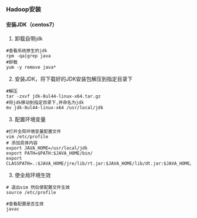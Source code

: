 ### Hadoop安装

#### 安装JDK（centos7）

1. 卸载自带jdk

```
#查看系统原生的jdk
rpm -qa|grep java
#卸载
yum -y remove java*
```

2. 安装JDK，将下载好的JDK安装包解压到指定目录下

```
#解压
tar -zxvf jdk-8ul44-linux-x64.tar.gz
#将jdk移动到指定目录下,并命名为jdk
mv jdk-8ul44-linux-x64 /usr/local/jdk
```

3. 配置环境变量

```
#打开全局环境变量配置文件
vim /etc/profile
# 添加具体内容
export JAVA_HOME=/usr/local/jdk
export PATH=$PATH:$JAVA_HOME/bin/
export CLASSPATH=.:$JAVA_HOME/jre/lib/rt.jar:$JAVA_HOME/lib/dt.jar:$JAVA_HOME/lib/tools.jar
```

3. 使全局环境生效

```
# 退出vim 然后使配置文件生效
source /etc/profile

#查看配置是否生效
javac
```





